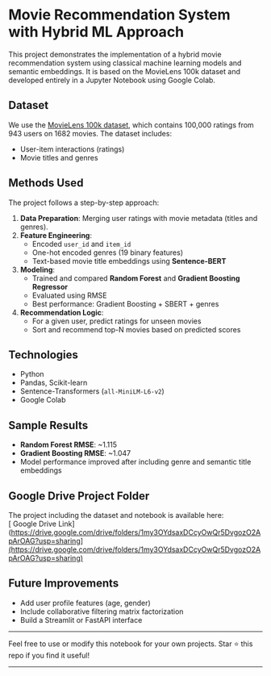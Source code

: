 # Movie Recommendation System with Hybrid ML Approach

This project demonstrates the implementation of a hybrid movie recommendation system using classical machine learning models and semantic embeddings. It is based on the MovieLens 100k dataset and developed entirely in a Jupyter Notebook using Google Colab.

## Dataset
We use the [MovieLens 100k dataset](https://grouplens.org/datasets/movielens/100k/), which contains 100,000 ratings from 943 users on 1682 movies. The dataset includes:
- User-item interactions (ratings)
- Movie titles and genres

## Methods Used
The project follows a step-by-step approach:
1. **Data Preparation**: Merging user ratings with movie metadata (titles and genres).
2. **Feature Engineering**:
   - Encoded `user_id` and `item_id`
   - One-hot encoded genres (19 binary features)
   - Text-based movie title embeddings using **Sentence-BERT**
3. **Modeling**:
   - Trained and compared **Random Forest** and **Gradient Boosting Regressor**
   - Evaluated using RMSE
   - Best performance: Gradient Boosting + SBERT + genres
4. **Recommendation Logic**:
   - For a given user, predict ratings for unseen movies
   - Sort and recommend top-N movies based on predicted scores

## Technologies
- Python
- Pandas, Scikit-learn
- Sentence-Transformers (`all-MiniLM-L6-v2`)
- Google Colab

## Sample Results
- **Random Forest RMSE**: ~1.115
- **Gradient Boosting RMSE**: ~1.047
- Model performance improved after including genre and semantic title embeddings


## Google Drive Project Folder
The project including the dataset and notebook is available here:  
[ Google Drive Link](https://drive.google.com/drive/folders/1my3OYdsaxDCcyOwQr5DvgozO2ApArOAG?usp=sharing](https://drive.google.com/drive/folders/1my3OYdsaxDCcyOwQr5DvgozO2ApArOAG?usp=sharing)

## Future Improvements
- Add user profile features (age, gender)
- Include collaborative filtering matrix factorization
- Build a Streamlit or FastAPI interface

---

Feel free to use or modify this notebook for your own projects. Star ⭐ this repo if you find it useful!

---

